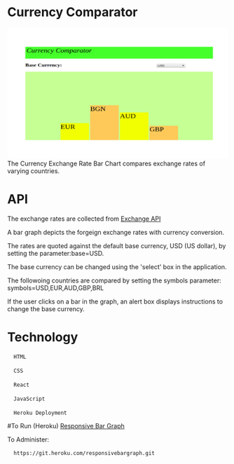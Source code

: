 Currency Comparator
===================
![Graph Image](img/responsivebargraph.png)
The Currency Exchange Rate Bar Chart compares exchange rates of varying countries.

# __API__
The exchange rates are collected from [Exchange API](https://exchangeratesapi.io/)

A bar graph depicts the forgeign exchange rates with currency conversion.

The rates are quoted against the default base currency, USD (US dollar), by setting the parameter:base=USD. 

The base currency can be changed using the 'select' box in the application.

The followoing countries are compared by setting the symbols parameter: symbols=USD,EUR,AUD,GBP,BRL

If the user clicks on a bar in the graph, an alert box displays instructions to change the base currency.


# __Technology__


      HTML

      CSS

      React

      JavaScript

      Heroku Deployment
   

#To Run (Heroku)
   [Responsive Bar Graph](https://responsivebargraph.herokuapp.com/)
      
      
To Administer:


      https://git.heroku.com/responsivebargraph.git

